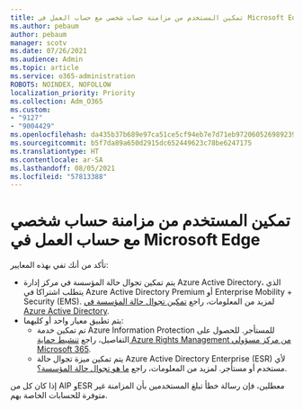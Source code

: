```yaml
---
title: تمكين المستخدم من مزامنة حساب شخصي مع حساب العمل في Microsoft Edge
ms.author: pebaum
author: pebaum
manager: scotv
ms.date: 07/26/2021
ms.audience: Admin
ms.topic: article
ms.service: o365-administration
ROBOTS: NOINDEX, NOFOLLOW
localization_priority: Priority
ms.collection: Adm_O365
ms.custom:
- "9127"
- "9004429"
ms.openlocfilehash: da435b37b689e97ca51ce5cf94eb7e7d71eb972060526989239310fac1460628
ms.sourcegitcommit: b5f7da89a650d2915dc652449623c78be6247175
ms.translationtype: HT
ms.contentlocale: ar-SA
ms.lasthandoff: 08/05/2021
ms.locfileid: "57813388"
---
```

# <a name="enable-a-user-to-sync-a-personal-account-with-the-work-account-in-microsoft-edge"></a>تمكين المستخدم من مزامنة حساب شخصي مع حساب العمل في Microsoft Edge

تأكد من أنك تفي بهذه المعايير:

- يتم تمكين تجوال حالة المؤسسة في مركز إدارة Azure Active Directory، الذي يتطلب اشتراكا في Azure Active Directory Premium أو Enterprise Mobility + Security (EMS). لمزيد من المعلومات، راجع [تمكين تجوال حالة المؤسسة في Azure Active Directory](/azure/active-directory/devices/enterprise-state-roaming-enable).
- يتم تطبيق معيار واحد أو كليهما:
    - تم تمكين خدمة Azure Information Protection للمستأجر. للحصول على التفاصيل، راجع [تنشيط حماية Azure Rights Management من مركز مسؤولي Microsoft 365](/azure/information-protection/activate-office365).
    - يتم تمكين ميزة تجوال حالة Azure Active Directory Enterprise (ESR) لأي مستخدم أو مستأجر. لمزيد من المعلومات، راجع [ما هو تجوال حالة المؤسسة؟](/azure/active-directory/devices/enterprise-state-roaming-overview).

إذا كان كل من AIP وESR معطلين، فإن رسالة خطأ تبلغ المستخدمين بأن المزامنة غير متوفرة للحسابات الخاصة بهم.
